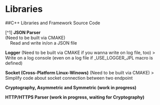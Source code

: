 # Libraries
##C++ Libraries and Framework Source Code

[^1] **JSON Parser**  
(Need to be built via CMAKE)  
&nbsp;&nbsp;&nbsp;&nbsp;Read and write in/on a JSON file

**Logger**
(Need to be built via CMAKE if you wanna write on log file, too)
    > Write on a log console (even on a log file if _USE_LOGGER_JPL macro is defined)

**Socket (Cross-Platform Linux-Winows)**
(Need to be built via CMAKE)
    > Simplify code about socket connection between two endpoint

**Cryptography, Asymmetric and Symmetric (work in progress)**

**HTTP/HTTPS Parser (work in progress, waiting for Cryptography)**
